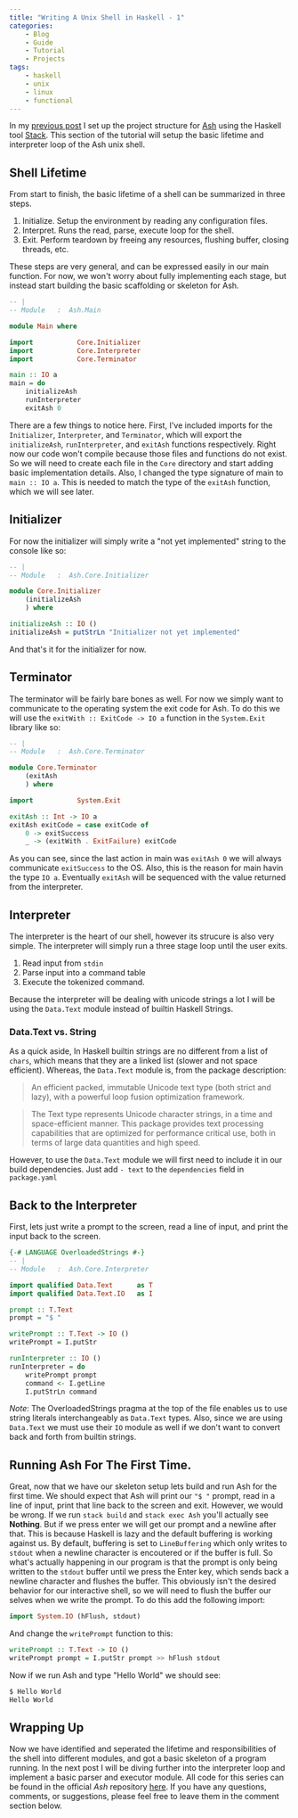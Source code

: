 ```yaml
---
title: "Writing A Unix Shell in Haskell - 1"
categories:
    - Blog 
    - Guide
    - Tutorial
    - Projects
tags:
    - haskell
    - unix
    - linux
    - functional
---
```


In my [previous post](https://alexanderjdupree.github.io/blog/guide/tutorial/projects/Writing-A-Unix-Shell-In-Haskell-1/) I set up the project structure for [Ash](https://github.com/AlexanderJDupree/Ash) using the Haskell tool [Stack](https://docs.haskellstack.org/en/stable/README/). This section of the tutorial will setup the basic lifetime and interpreter loop of the Ash unix shell. 

## Shell Lifetime

From start to finish, the basic lifetime of a shell can be summarized in three steps.

1. Initialize. Setup the environment by reading any configuration files.
2. Interpret. Runs the read, parse, execute loop for the shell. 
3. Exit. Perform teardown by freeing any resources, flushing buffer, closing threads, etc.

These steps are very general, and can be expressed easily in our main function. For now, we won't worry about fully implementing each stage, but instead start building the basic scaffolding or skeleton for Ash.

```haskell
-- | 
-- Module   :  Ash.Main

module Main where

import           Core.Initializer
import           Core.Interpreter
import           Core.Terminator

main :: IO a
main = do
    initializeAsh
    runInterpreter
    exitAsh 0

```

There are a few things to notice here. First, I've included imports for the `Initializer`, `Interpreter`, and `Terminator`, which will export the `initializeAsh`, `runInterpreter`, and `exitAsh` functions respectively. Right now our code won't compile because those files and functions do not exist. So we will need to create each file in the `Core` directory and start adding basic implementation details. Also, I changed the type signature of main to `main :: IO a`. This is needed to match the type of the `exitAsh` function, which we will see later.

## Initializer

For now the initializer will simply write a "not yet implemented" string to the console like so:

```haskell
-- | 
-- Module   :  Ash.Core.Initializer

module Core.Initializer
    (initializeAsh
    ) where

initializeAsh :: IO ()
initializeAsh = putStrLn "Initializer not yet implemented"

```

And that's it for the initializer for now.

## Terminator

The terminator will be fairly bare bones as well. For now we simply want to communicate to the operating system the exit code for Ash. To do this we will use the `exitWith :: ExitCode -> IO a` function in the `System.Exit` library like so:

```haskell
-- | 
-- Module   :  Ash.Core.Terminator

module Core.Terminator
    (exitAsh
    ) where

import           System.Exit

exitAsh :: Int -> IO a
exitAsh exitCode = case exitCode of
    0 -> exitSuccess
    _ -> (exitWith . ExitFailure) exitCode
```

As you can see, since the last action in main was `exitAsh 0` we will always communicate `exitSuccess` to the OS. Also, this is the reason for main havin the type `IO a`. Eventually `exitAsh` will be sequenced with the value returned from the interpreter. 

## Interpreter

The interpreter is the heart of our shell, however its strucure is also very simple. The interpreter will simply run a three stage loop until the user exits. 

1. Read input from `stdin`
2. Parse input into a command table
3. Execute the tokenized command. 

Because the interpreter will be dealing with unicode strings a lot I will be using the `Data.Text` module instead of builtin Haskell Strings.

### Data.Text vs. String

As a quick aside, In Haskell builtin strings are no different from a list of `chars`, which means that they are a linked list (slower and not space efficient). Whereas, the `Data.Text` module is, from the package description:

> An efficient packed, immutable Unicode text type (both strict and lazy), with a powerful loop fusion optimization framework.

>The Text type represents Unicode character strings, in a time and space-efficient manner. This package provides text processing capabilities that are optimized for performance critical use, both in terms of large data quantities and high speed.

However, to use the `Data.Text` module we will first need to include it in our build dependencies. Just add `- text` to the `dependencies` field in `package.yaml`

## Back to the Interpreter

First, lets just write a prompt to the screen, read a line of input, and print the input back to the screen.

```haskell
{-# LANGUAGE OverloadedStrings #-}
-- | 
-- Module   :  Ash.Core.Interpreter

import qualified Data.Text      as T
import qualified Data.Text.IO   as I

prompt :: T.Text
prompt = "$ "

writePrompt :: T.Text -> IO ()
writePrompt = I.putStr

runInterpreter :: IO ()
runInterpreter = do
    writePrompt prompt
    command <- I.getLine
    I.putStrLn command
```

*Note*: The OverloadedStrings pragma at the top of the file enables us to use string literals interchangeably as `Data.Text` types. Also, since we are using `Data.Text` we must use their `IO` module as well if we don't want to convert back and forth from builtin strings.

## Running Ash For The First Time.

Great, now that we have our skeleton setup lets build and run Ash for the first time. We should expect that Ash will print our `"$ "` prompt, read in a line of input, print that line back to the screen and exit. However, we would be wrong. If we run `stack build` and `stack exec Ash` you'll actually see **Nothing**. But if we press enter we will get our prompt and a newline after that. This is because Haskell is lazy and the default buffering is working against us. By default, buffering is set to `LineBuffering` which only writes to `stdout` when a newline character is encoutered or if the buffer is full. So what's actually happening in our program is that the prompt is only being written to the `stdout` buffer until we press the Enter key, which sends back a newline character and flushes the buffer. This obviously isn't the desired behavior for our interactive shell, so we will need to flush the buffer our selves when we write the prompt. To do this add the following import:

```haskell
import System.IO (hFlush, stdout)
```

And change the `writePrompt` function to this:

```haskell  
writePrompt :: T.Text -> IO ()
writePrompt prompt = I.putStr prompt >> hFlush stdout
```

Now if we run Ash and type "Hello World" we should see:

```bash
$ Hello World
Hello World
```

## Wrapping Up

Now we have identified and seperated the lifetime and responsibilities of the shell into different modules, and got a basic skeleton of a program running. In the next post I will be diving further into the interpreter loop and implement a basic parser and executor module. All code for this series can be found in the official *Ash* repository [here](https://docs.haskellstack.org/en/stable/README/). If you have any questions, comments, or suggestions, please feel free to leave them in the comment section below. 


